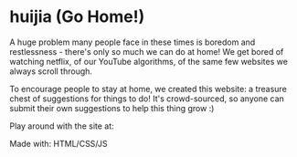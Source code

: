 # huijia (Go Home!)

A huge problem many people face in these times is boredom and restlessness - there's only so much we can do at home! We get bored of watching netflix, of our YouTube algorithms, of the same few websites we always scroll through. 

To encourage people to stay at home, we created this website: a treasure chest of suggestions for things to do! It's crowd-sourced, so anyone can submit their own suggestions to help this thing grow :) 

Play around with the site at: 

Made with: HTML/CSS/JS
